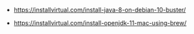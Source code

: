* https://installvirtual.com/install-java-8-on-debian-10-buster/
  
* https://installvirtual.com/install-openjdk-11-mac-using-brew/
